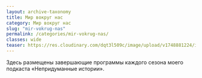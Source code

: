 ```yaml
---
layout: archive-taxonomy
title: Мир вокруг нас
category: Мир вокруг нас
slug: "mir-vokrug-nas"
permalink: /categories/mir-vokrug-nas/
classes: wide
teaser: https://res.cloudinary.com/dqt3l509c/image/upload/v1748881224/img_20220805_113052_dp4rqe.jpg
---
```

Здесь размещены завершающие программы каждого сезона моего подкаста «Непридуманные истории».


